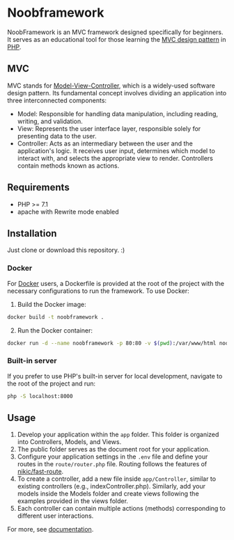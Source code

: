 # Noobframework

NoobFramework is an MVC framework designed specifically for beginners. It serves as an educational tool for those learning the [MVC design pattern](https://pt.wikipedia.org/wiki/MVC) in [PHP](https://www.php.net/).

## MVC

MVC stands for [Model-View-Controller](https://en.wikipedia.org/wiki/Model%E2%80%93view%E2%80%93controller), which is a widely-used software design pattern. Its fundamental concept involves dividing an application into three interconnected components:

- Model: Responsible for handling data manipulation, including reading, writing, and validation. 
- View: Represents the user interface layer, responsible solely for presenting data to the user. 
- Controller: Acts as an intermediary between the user and the application's logic. It receives user input, determines which model to interact with, and selects the appropriate view to render. Controllers contain methods known as actions.

## Requirements

* PHP >= 7.1
* apache with Rewrite mode enabled

## Installation

Just clone or download this repository. :)

### Docker

For [Docker](https://www.docker.com/) users, a Dockerfile is provided at the root of the project with the necessary configurations to run the framework. To use Docker:

1. Build the Docker image:
```bash
docker build -t noobframework .
```
2. Run the Docker container:
```bash
docker run -d --name noobframework -p 80:80 -v $(pwd):/var/www/html noobframework
```

### Built-in server

If you prefer to use PHP's built-in server for local development, navigate to the root of the project and run:

```bash
php -S localhost:8000
```

## Usage

1. Develop your application within the `app` folder. This folder is organized into Controllers, Models, and Views.
2. The public folder serves as the document root for your application.
3. Configure your application settings in the `.env` file and define your routes in the `route/router.php` file. Routing follows the features of [nikic/fast-route](https://github.com/nikic/FastRoute).
4. To create a controller, add a new file inside `app/Controller`, similar to existing controllers (e.g., indexController.php). Similarly, add your models inside the Models folder and create views following the examples provided in the views folder.
5. Each controller can contain multiple actions (methods) corresponding to different user interactions.

For more, see [documentation](https://edigar.github.io/noobframework).
